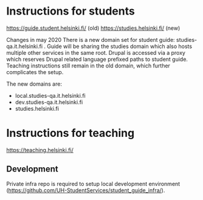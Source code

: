 # Instructions for students

https://guide.student.helsinki.fi/ (old)
https://studies.helsinki.fi/ (new)

Changes in may 2020
There is a new domain set for student guide: studies-qa.it.helsinki.fi .
Guide will be sharing the studies domain which also hosts multiple other services
in the same root. Drupal is accessed via a proxy which reserves Drupal related
language prefixed paths to student guide. Teaching instructions still remain
in the old domain, which further complicates the setup.

The new domains are:
  - local.studies-qa.it.helsinki.fi
  - dev.studies-qa.it.helsinki.fi
  - studies.helsinki.fi

# Instructions for teaching

https://teaching.helsinki.fi/

## Development

Private infra repo is required to setup local development environment (https://github.com/UH-StudentServices/student_guide_infra/).
